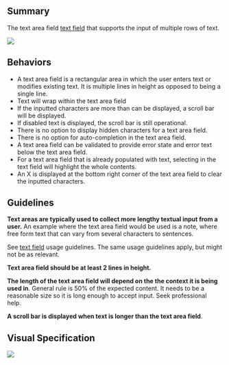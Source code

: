 ## Summary

The text area field [text field](#/ui-components/input-controls/text) that supports the input of multiple rows of text.

<img src="assets/images/ui-components/input-controls/text-area/summary.png" class="confluence-embedded-image"/>

## Behaviors

-   A text area field is a rectangular area in which the user enters text or modifies existing text. It is multiple lines in height as opposed to being a single line.
-   Text will wrap within the text area field
-   If the inputted characters are more than can be displayed, a scroll bar will be displayed.
-   If disabled text is displayed, the scroll bar is still operational.
-   There is no option to display hidden characters for a text area field.
-   There is no option for auto-completion in the text area field.
-   A text area field can be validated to provide error state and error text below the text area field.
-   For a text area field that is already populated with text, selecting in the text field will highlight the whole contents.
-   An X is displayed at the bottom right corner of the text area field to clear the inputted characters.

## Guidelines

**Text areas are typically used to collect more lengthy textual input from a user.** An example where the text area field would be used is a note, where free form text that can vary from several characters to sentences.

See [text field](#/ui-components/input-controls/text) usage guidelines. The same usage guidelines apply, but might not be as relevant.

**Text area field should be at least 2 lines in height.**

**The length of the text area field will depend on the the context it is being used in**. General rule is 50% of the expected content. It needs to be a reasonable size so it is long enough to accept input. Seek professional help. 

**A scroll bar is displayed when text is longer than the text area field**.

## Visual Specification

<img src="assets/images/ui-components/input-controls/text-area/visual-specification.png" class="confluence-embedded-image"/>